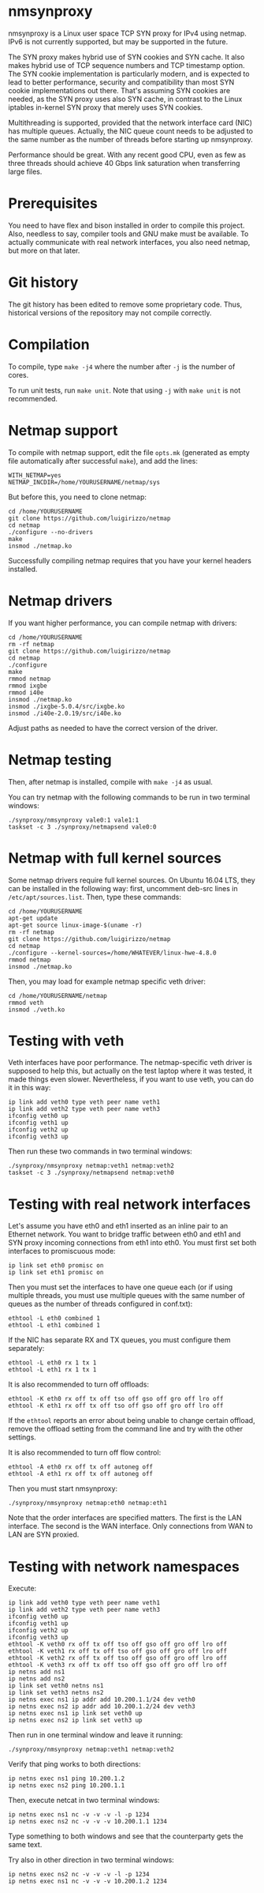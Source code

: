 # nmsynproxy

nmsynproxy is a Linux user space TCP SYN proxy for IPv4 using netmap. IPv6 is
not currently supported, but may be supported in the future.

The SYN proxy makes hybrid use of SYN cookies and SYN cache. It also makes
hybrid use of TCP sequence numbers and TCP timestamp option. The SYN cookie
implementation is particularly modern, and is expected to lead to better
performance, security and compatibility than most SYN cookie implementations
out there. That's assuming SYN cookies are needed, as the SYN proxy uses also
SYN cache, in contrast to the Linux iptables in-kernel SYN proxy that merely
uses SYN cookies.

Multithreading is supported, provided that the network interface card (NIC) has
multiple queues. Actually, the NIC queue count needs to be adjusted to the same
number as the number of threads before starting up nmsynproxy.

Performance should be great. With any recent good CPU, even as few as three
threads should achieve 40 Gbps link saturation when transferring large files.

# Prerequisites

You need to have flex and bison installed in order to compile this project.
Also, needless to say, compiler tools and GNU make must be available. To
actually communicate with real network interfaces, you also need netmap, but
more on that later.

# Git history

The git history has been edited to remove some proprietary code. Thus,
historical versions of the repository may not compile correctly.

# Compilation

To compile, type `make -j4` where the number after `-j` is the number of cores.

To run unit tests, run `make unit`. Note that using `-j` with `make unit` is
not recommended.

# Netmap support

To compile with netmap support, edit the file `opts.mk` (generated as empty
file automatically after successful `make`), and add the lines:

```
WITH_NETMAP=yes
NETMAP_INCDIR=/home/YOURUSERNAME/netmap/sys
```

But before this, you need to clone netmap:

```
cd /home/YOURUSERNAME
git clone https://github.com/luigirizzo/netmap
cd netmap
./configure --no-drivers
make
insmod ./netmap.ko
```

Successfully compiling netmap requires that you have your kernel headers
installed.

# Netmap drivers

If you want higher performance, you can compile netmap with drivers:

```
cd /home/YOURUSERNAME
rm -rf netmap
git clone https://github.com/luigirizzo/netmap
cd netmap
./configure
make
rmmod netmap
rmmod ixgbe
rmmod i40e
insmod ./netmap.ko
insmod ./ixgbe-5.0.4/src/ixgbe.ko
insmod ./i40e-2.0.19/src/i40e.ko
```

Adjust paths as needed to have the correct version of the driver.

# Netmap testing

Then, after netmap is installed, compile with `make -j4` as usual.

You can try netmap with the following commands to be run in two terminal
windows:

```
./synproxy/nmsynproxy vale0:1 vale1:1
taskset -c 3 ./synproxy/netmapsend vale0:0
```

# Netmap with full kernel sources

Some netmap drivers require full kernel sources. On Ubuntu 16.04 LTS, they
can be installed in the following way: first, uncomment deb-src lines in
`/etc/apt/sources.list`. Then, type these commands:

```
cd /home/YOURUSERNAME
apt-get update
apt-get source linux-image-$(uname -r)
rm -rf netmap
git clone https://github.com/luigirizzo/netmap
cd netmap
./configure --kernel-sources=/home/WHATEVER/linux-hwe-4.8.0
rmmod netmap
insmod ./netmap.ko
```

Then, you may load for example netmap specific veth driver:

```
cd /home/YOURUSERNAME/netmap
rmmod veth
insmod ./veth.ko
```

# Testing with veth

Veth interfaces have poor performance. The netmap-specific veth driver is
supposed to help this, but actually on the test laptop where it was tested, it
made things even slower. Nevertheless, if you want to use veth, you can do it
in this way:

```
ip link add veth0 type veth peer name veth1
ip link add veth2 type veth peer name veth3
ifconfig veth0 up
ifconfig veth1 up
ifconfig veth2 up
ifconfig veth3 up
```

Then run these two commands in two terminal windows:
```
./synproxy/nmsynproxy netmap:veth1 netmap:veth2
taskset -c 3 ./synproxy/netmapsend netmap:veth0
```

# Testing with real network interfaces

Let's assume you have eth0 and eth1 inserted as an inline pair to an Ethernet
network. You want to bridge traffic between eth0 and eth1 and SYN proxy
incoming connections from eth1 into eth0. You must first set both interfaces to
promiscuous mode:

```
ip link set eth0 promisc on
ip link set eth1 promisc on
```

Then you must set the interfaces to have one queue each (or if using multiple
threads, you must use multiple queues with the same number of queues as the
number of threads configured in conf.txt):

```
ethtool -L eth0 combined 1
ethtool -L eth1 combined 1
```

If the NIC has separate RX and TX queues, you must configure them separately:

```
ethtool -L eth0 rx 1 tx 1
ethtool -L eth1 rx 1 tx 1
```

It is also recommended to turn off offloads:

```
ethtool -K eth0 rx off tx off tso off gso off gro off lro off
ethtool -K eth1 rx off tx off tso off gso off gro off lro off
```

If the `ethtool` reports an error about being unable to change certain offload,
remove the offload setting from the command line and try with the other
settings.

It is also recommended to turn off flow control:

```
ethtool -A eth0 rx off tx off autoneg off
ethtool -A eth1 rx off tx off autoneg off
```

Then you must start nmsynproxy:
```
./synproxy/nmsynproxy netmap:eth0 netmap:eth1
```

Note that the order interfaces are specified matters. The first is the LAN
interface. The second is the WAN interface. Only connections from WAN to LAN
are SYN proxied.

# Testing with network namespaces

Execute:

```
ip link add veth0 type veth peer name veth1
ip link add veth2 type veth peer name veth3
ifconfig veth0 up
ifconfig veth1 up
ifconfig veth2 up
ifconfig veth3 up
ethtool -K veth0 rx off tx off tso off gso off gro off lro off
ethtool -K veth1 rx off tx off tso off gso off gro off lro off
ethtool -K veth2 rx off tx off tso off gso off gro off lro off
ethtool -K veth3 rx off tx off tso off gso off gro off lro off
ip netns add ns1
ip netns add ns2
ip link set veth0 netns ns1
ip link set veth3 netns ns2
ip netns exec ns1 ip addr add 10.200.1.1/24 dev veth0
ip netns exec ns2 ip addr add 10.200.1.2/24 dev veth3
ip netns exec ns1 ip link set veth0 up
ip netns exec ns2 ip link set veth3 up
```

Then run in one terminal window and leave it running:
```
./synproxy/nmsynproxy netmap:veth1 netmap:veth2
```

Verify that ping works to both directions:

```
ip netns exec ns1 ping 10.200.1.2
ip netns exec ns2 ping 10.200.1.1
```

Then, execute netcat in two terminal windows:
```
ip netns exec ns1 nc -v -v -v -l -p 1234
ip netns exec ns2 nc -v -v -v 10.200.1.1 1234
```

Type something to both windows and see that the counterparty gets the same
text.

Try also in other direction in two terminal windows:
```
ip netns exec ns2 nc -v -v -v -l -p 1234
ip netns exec ns1 nc -v -v -v 10.200.1.2 1234
```
